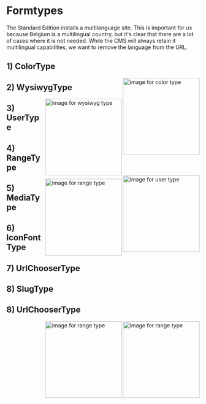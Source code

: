 Formtypes
=====================

The Standard Edition installs a multilanguage site. This is important for us because Belgium is a multilingual country, but it's clear that there are a lot of cases where it is not needed. While the CMS will always retain it multilingual capabilities, we want to remove the language from the URL.

## 1) ColorType

<img align="right"  width="200" alt="image for color type" src="https://raw.githubusercontent.com/kunstmaan/KunstmaanBundlesCMS/master/docs/images/ColorType.png" />

## 2) WysiwygType

<img align="right"  width="200" alt="image for wysiwyg type" src="https://raw.githubusercontent.com/kunstmaan/KunstmaanBundlesCMS/master/docs/images/WysiwygType.png" />

## 3) UserType

<img align="right"  width="200" alt="image for user type" src="https://raw.githubusercontent.com/kunstmaan/KunstmaanBundlesCMS/master/docs/images/UserType.png" />

## 4) RangeType

<img align="right"  width="200" alt="image for range type" src="https://raw.githubusercontent.com/kunstmaan/KunstmaanBundlesCMS/master/docs/images/RangeType.png" />

## 5) MediaType

## 6) IconFontType

## 7) UrlChooserType

## 8) SlugType

## 8) UrlChooserType

<img align="right"  width="200" alt="image for range type" src="https://raw.githubusercontent.com/kunstmaan/KunstmaanBundlesCMS/master/docs/images/UrlChooserType_1.png" />

<img align="right"  width="200" alt="image for range type" src="https://raw.githubusercontent.com/kunstmaan/KunstmaanBundlesCMS/master/docs/images/UrlChooserType_1.png" />
